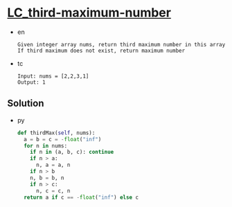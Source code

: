 # [LC_third-maximum-number](https://leetcode.com/problems/third-maximum-number)

* en

  ```en
  Given integer array nums, return third maximum number in this array
  If third maximum does not exist, return maximum number
  ```

* tc

  ```tc
  Input: nums = [2,2,3,1]
  Output: 1
  ```

## Solution

* py

  ```py
  def thirdMax(self, nums):
    a = b = c = -float("inf")
    for n in nums:
      if n in (a, b, c): continue
      if n > a:
        n, a = a, n
      if n > b
      n, b = b, n
      if n > c:
        n, c = c, n
    return a if c == -float("inf") else c
  ```

